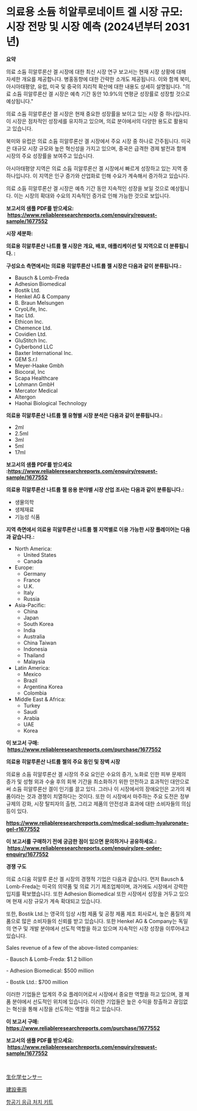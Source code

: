 <p><h1>의료용 소듐 히알루로네이트 겔 시장 규모: 시장 전망 및 시장 예측 (2024년부터 2031년)</h1></p><p><strong>요약</strong></p>
<p><p>의료 소듐 히알루론산 겔 시장에 대한 최신 시장 연구 보고서는 현재 시장 상황에 대해 자세한 개요를 제공합니다. 병홍동향에 대한 간략한 소개도 제공됩니다. 이와 함께 북미, 아시아태평양, 유럽, 미국 및 중국의 지리적 확산에 대한 내용도 상세히 설명됩니다. "의료 소듐 히알루론산 겔 시장은 예측 기간 동안 10.9%의 연평균 성장률로 성장할 것으로 예상됩니다."</p><p>의료 소듐 히알루론산 겔 시장은 현재 중요한 성장률을 보이고 있는 시장 중 하나입니다. 이 시장은 점차적인 성장세를 유지하고 있으며, 의료 분야에서의 다양한 용도로 활용되고 있습니다.</p><p>북미와 유럽은 의료 소듐 히알루론산 겔 시장에서 주요 시장 중 하나로 간주됩니다. 미국은 대규모 시장 규모와 높은 혁신성을 가지고 있으며, 중국은 급격한 경제 발전과 함께 시장의 주요 성장률을 보여주고 있습니다.</p><p>아시아태평양 지역은 의료 소듐 히알루론산 겔 시장에서 빠르게 성장하고 있는 지역 중 하나입니다. 이 지역은 인구 증가와 산업화로 인해 수요가 계속해서 증가하고 있습니다.</p><p>의료 소듐 히알루론산 겔 시장은 예측 기간 동안 지속적인 성장을 보일 것으로 예상됩니다. 이는 시장의 확대와 수요의 지속적인 증가로 인해 가능한 것으로 보입니다.</p></p>
<p><strong>보고서의 샘플 PDF를 받으세요: &nbsp;<a href="https://www.reliableresearchreports.com/enquiry/request-sample/1677552">https://www.reliableresearchreports.com/enquiry/request-sample/1677552</a></strong></p>
<p><strong>시장 세분화:</strong></p>
<p><strong> 의료용 히알루론산 나트륨 젤 시장은 개요, 배포, 애플리케이션 및 지역으로 더 분류됩니다. :</strong></p>
<p><strong>구성요소 측면에서는 의료용 히알루론산 나트륨 젤 시장은 다음과 같이 분류됩니다.:</strong></p>
<p><ul><li>Bausch & Lomb-Freda</li><li>Adhesion Biomedical</li><li>Bostik Ltd.</li><li>Henkel AG & Company</li><li>B. Braun Melsungen</li><li>CryoLife, Inc.</li><li>Itac Ltd.</li><li>Ethicon Inc.</li><li>Chemence Ltd.</li><li>Covidien Ltd.</li><li>GluStitch Inc.</li><li>Cyberbond LLC</li><li>Baxter International Inc.</li><li>GEM S.r.l</li><li>Meyer-Haake Gmbh</li><li>Biocoral, Inc</li><li>Scapa Healthcare</li><li>Lohmann GmbH</li><li>Mercator Medical</li><li>Altergon</li><li>Haohai Biological Technology</li></ul></p>
<p><strong> 의료용 히알루론산 나트륨 젤 유형별 시장 분석은 다음과 같이 분류됩니다.:</strong></p>
<p><ul><li>2ml</li><li>2.5ml</li><li>3ml</li><li>5ml</li><li>17ml</li></ul></p>
<p><strong>보고서의 샘플 PDF를 받으세요 :<a href="https://www.reliableresearchreports.com/enquiry/request-sample/1677552">https://www.reliableresearchreports.com/enquiry/request-sample/1677552</a></strong></p>
<p><strong> 의료용 히알루론산 나트륨 젤 응용 분야별 시장 산업 조사는 다음과 같이 분류됩니다.:</strong></p>
<p><ul><li>생물의학</li><li>생체재료</li><li>기능성 식품</li></ul></p>
<p><strong>지역 측면에서 의료용 히알루론산 나트륨 젤 지역별로 이용 가능한 시장 플레이어는 다음과 같습니다.:</strong></p>
<p><ul>
    <li>
        North America:
        <ul>
            <li>United States</li>
            <li>Canada</li>
        </ul>
    </li>
    <li>
        Europe:
        <ul>
            <li>Germany</li>
            <li>France</li>
            <li>U.K.</li>
            <li>Italy</li>
            <li>Russia</li>
        </ul>
    </li>
    <li>
        Asia-Pacific:
        <ul>
            <li>China</li>
            <li>Japan</li>
            <li>South Korea</li>
            <li>India</li>
            <li>Australia</li>
            <li>China Taiwan</li>
            <li>Indonesia</li>
            <li>Thailand</li>
            <li>Malaysia</li>
        </ul>
    </li>
    <li>
        Latin America:
        <ul>
            <li>Mexico</li>
            <li>Brazil</li>
            <li>Argentina Korea</li>
            <li>Colombia</li>
        </ul>
    </li>
    <li>
        Middle East & Africa:
        <ul>
            <li>Turkey</li>
            <li>Saudi</li>
            <li>Arabia</li>
            <li>UAE</li>
            <li>Korea</li>
        </ul>
    </li>
    </ul></p>
<p><strong>이 보고서 구매: &nbsp;<a href="https://www.reliableresearchreports.com/purchase/1677552">https://www.reliableresearchreports.com/purchase/1677552</a></strong></p>
<p><strong>의료용 히알루론산 나트륨 젤의 주요 동인 및 장벽 시장</strong></p>
<p><p>의료용 소듐 히알루론산 겔 시장의 주요 요인은 수요의 증가, 노화로 인한 피부 문제의 증가 및 성형 외과 수술 후의 회복 기간을 최소화하기 위한 안전하고 효과적인 대안으로써 소듐 히알루론산 겔이 인기를 끌고 있다. 그러나 이 시장에서의 장애요인은 고가의 제품이라는 것과 경쟁이 치열하다는 것이다. 또한 이 시장에서 마주하는 주요 도전은 정부 규제의 강화, 시장 탈피자의 출현, 그리고 제품의 안전성과 효과에 대한 소비자들의 의심 등이 있다.</p></p>
<p><strong><a href="https://www.reliableresearchreports.com/medical-sodium-hyaluronate-gel-r1677552">https://www.reliableresearchreports.com/medical-sodium-hyaluronate-gel-r1677552</a></strong></p>
<p><strong>이 보고서를 구매하기 전에 궁금한 점이 있으면 문의하거나 공유하세요.: &nbsp;<a href="https://www.reliableresearchreports.com/enquiry/pre-order-enquiry/1677552">https://www.reliableresearchreports.com/enquiry/pre-order-enquiry/1677552</a></strong></p>
<p><strong>경쟁 구도</strong></p>
<p><p>의료 소디움 히알루 론산 겔 시장의 경쟁적 기업은 다음과 같습니다. 먼저 Bausch & Lomb-Freda는 미국의 의약품 및 의료 기기 제조업체이며, 과거에도 시장에서 강력한 입지를 확보했습니다. 또한 Adhesion Biomedical 또한 시장에서 성장을 거두고 있으며 현재 시장 규모가 계속 확대되고 있습니다.</p><p>또한, Bostik Ltd.는 영국의 임상 시험 제품 및 공정 제품 제조 회사로서, 높은 품질의 제품으로 많은 소비자들의 신뢰를 받고 있습니다. 또한 Henkel AG & Company는 독일의 연구 및 개발 분야에서 선도적 역할을 하고 있으며 지속적인 시장 성장을 이루어내고 있습니다.</p><p>Sales revenue of a few of the above-listed companies:</p><p>- Bausch & Lomb-Freda: $1.2 billion</p><p>- Adhesion Biomedical: $500 million</p><p>- Bostik Ltd.: $700 million</p><p>이러한 기업들은 업계의 주요 플레이어로서 시장에서 중요한 역할을 하고 있으며, 겔 제품 분야에서 선도적인 위치에 있습니다. 이러한 기업들은 높은 수익을 창출하고 끊임없는 혁신을 통해 시장을 선도하는 역할을 하고 있습니다.</p></p>
<p><strong>이 보고서 구매: &nbsp; <a href="https://www.reliableresearchreports.com/purchase/1677552">https://www.reliableresearchreports.com/purchase/1677552</a></strong></p>
<p><strong>보고서의 샘플 PDF를 받으세요: &nbsp;<a href="https://www.reliableresearchreports.com/enquiry/request-sample/1677552">https://www.reliableresearchreports.com/enquiry/request-sample/1677552</a></strong><strong></strong></p>
<p>&nbsp;</p>
<p><p><a href="https://medium.com/@aurelianghideanu2022/%E7%94%9F%E5%8C%96%E5%AD%A6%E3%82%BB%E3%83%B3%E3%82%B5%E3%83%BC%E5%B8%82%E5%A0%B4-2031%E5%B9%B4%E3%81%BE%E3%81%A7%E3%81%AE%E5%8B%95%E5%90%91-%E4%BA%88%E6%B8%AC-%E7%AB%B6%E4%BA%89%E5%88%86%E6%9E%90-eb5be57e81cc">生化学センサー</a></p><p><a href="https://medium.com/@johneahan44556754/%E5%BB%BA%E8%A8%AD%E8%BB%8A%E4%B8%A1%E5%B8%82%E5%A0%B4%E3%82%B7%E3%82%A7%E3%82%A2%E3%81%AE%E6%8E%A8%E7%A7%BB%E3%81%A8%E5%B8%82%E5%A0%B4%E6%88%90%E9%95%B7%E3%83%88%E3%83%AC%E3%83%B3%E3%83%89-2024%E5%B9%B4-2031%E5%B9%B4-b23d0cce7a76">建設車両</a></p><p><a href="https://medium.com/@thadnader1941/%EB%B9%84%ED%96%89%EA%B8%B0-%EC%9D%91%EA%B8%89-%EC%B2%98%EC%B9%98-%ED%82%A4%ED%8A%B8-%EC%8B%9C%EC%9E%A5%EC%9D%80-%EC%8B%9C%EC%9E%A5-%EC%A0%90%EC%9C%A0%EC%9C%A8-%EC%8B%9C%EC%9E%A5-%EB%8F%99%ED%96%A5-%EB%B0%8F-%EC%8B%9C%EC%9E%A5-%EC%84%B1%EC%9E%A5%EC%97%90-%EA%B4%80%ED%95%9C-%EC%A0%95%EB%B3%B4%EB%A5%BC-%EC%A0%9C%EA%B3%B5%ED%95%A9%EB%8B%88%EB%8B%A4-a3358654b055">항공기 응급 처치 키트</a></p></p>